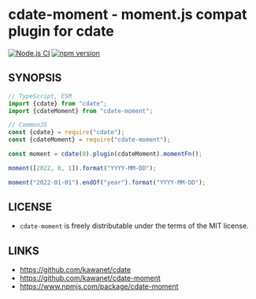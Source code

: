 # cdate-moment - moment.js compat plugin for cdate

[![Node.js CI](https://github.com/kawanet/cdate-moment/workflows/Node.js%20CI/badge.svg?branch=main)](https://github.com/kawanet/cdate-moment/actions/)
[![npm version](https://img.shields.io/npm/v/cdate-moment)](https://www.npmjs.com/package/cdate-moment)

## SYNOPSIS

```js
// TypeScript, ESM
import {cdate} from "cdate";
import {cdateMoment} from "cdate-moment";

// CommonJS
const {cdate} = require("cdate");
const {cdateMoment} = require("cdate-moment");
```

```js
const moment = cdate(0).plugin(cdateMoment).momentFn();

moment([2022, 0, 1]).format("YYYY-MM-DD");

moment("2022-01-01").endOf("year").format("YYYY-MM-DD");
```

## LICENSE

- `cdate-moment` is freely distributable under the terms of the MIT license.

## LINKS

- https://github.com/kawanet/cdate
- https://github.com/kawanet/cdate-moment
- https://www.npmjs.com/package/cdate-moment
